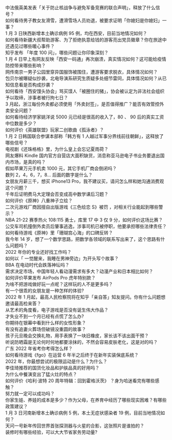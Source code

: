 中法俄英美发表「关于防止核战争与避免军备竞赛的联合声明」，释放了什么信号？  
如何看待男子教女友滑雪，遭滑雪场人员劝退，被要求证明「你媳妇是你媳妇」一事？  
1 月 3 日陕西新增本土确诊病例 95 例，均在西安，目前当地情况如何？  
如何看待新疆大叔帮助游客、为了拒绝执意给钱的游客亮出党员徽章？你在旅途中还遇见过哪些暖心事件？  
知乎发布 「年度 100 问」，哪些问题让你印象深刻？  
1 月 4 日早上有网友反映「西安一码通」再次崩溃，真实情况如何？这可能给疫情防控带来哪些影响？  
网传南京一男子公园里穿异国服饰被围住，遭游客要求脱衣，具体情况如何？  
包贝尔被曝疑似抄袭，北电导演系研究生质疑多处细节雷同，具体情况如何？从已知信息看是否构成抄袭？  
如何看待「西安馒头协会」骂买馍人「被圈住的猪」，协会被认定为非法社会组织予以取缔，涉事者被行拘七日？  
3 月起，浙江每份外卖都必须使用「外卖封签」，是否值得推广？能否有效管控外卖安全问题？  
如何看待经济学家姚洋说 5000 元已经是很高的收入了，80 、 90 后的真实工资中位数是多少？  
如何评价《英雄联盟》玩家二创歌曲《孤泳者》？  
1 月 2 日韩国联合参谋本部称「韩方有 1 人越过军事分界线前往朝鲜」，这释放了哪些信号？  
电视剧《还珠格格》里，为什么皇上会忘记夏雨荷？  
网友爆料 Kindle 国内官方自营店大面积缺货，消息称亚马逊电子书业务要退出国内市场，是真的吗？  
假如苹果万元手机卖 1000 元，其它手机厂商会倒闭吗？  
数列 2，4，6，7，8… 后面的数字是什么？  
女朋友月薪三千，想买 iPhone13 Pro，我不建议买，请问怎么样和她沟通消费观这个问题？  
千年后证明费马大定理会否变成高中数学课后习题？  
如何评价《原神》八重神子立绘？  
二次元游戏厂商因擅自出版游戏《三色绘恋 S》被罚 ，对相关行业能起到哪些警示？  
NBA 21-22 赛季热火 108:115 勇士，库里 17 中 3 仅 9 分，如何评价这场比赛？  
公交车司机撞倒外卖员后肇事逃逸，涉事司机已被停职，他要承担哪些法律责任？  
如何看待游戏《原神》里「珊瑚宫心海」的口碑反转？  
我今年 14 岁，想了一个数学思路，把数学各领域的联系写出来了，这个思路有什么问题吗？  
2022 年你的专业还好找工作吗？  
如何以「 一觉醒来，我睡在男神旁边」为开头写个故事？  
BBA 在电动时代会跌落神坛吗？  
需求决定市场，中国年轻人看动漫需求有多大？动漫产业和日本相比如何？  
如何评价苹果发布 AirPods Pro 虎年特别款？  
为啥不把游戏做好玩一点呢？这样玩的人不是更多吗？  
有一个很乖的女朋友是一种怎样的体验?  
2022 年 1 月起，最高人民检察院将在知乎「亲自答」知友提问。你有什么问题想邀请最高检来答？  
从艺术的角度看，电子游戏是否没有诞生伟大作品？  
才失业不到一个月已经有点慌了怎么办?  
你期待在银幕中看到什么样的女性形象？  
有没有追妻火葬场但破镜没重圆的故事？  
孩子元旦晚会交换礼物，用手表换了一块旧橡皮，家长该不该出面干预？  
听说防晒霜是无论何时何地都要涂抹的，不然会容易皮肤老化，这是对的吗？  
广东 2022 年省考你考得怎么样？  
如何看待游戏《fgo》在运营 6 年半之后终于在新年实装保底系统？  
2022 年，你最想尝试的极限运动是什么？为什么？  
李佳琦推荐的国货化妆品和护肤品真的好用吗？  
为什么中餐演变出了猛火灶的特点？  
如何评价《哈利·波特 20 周年特辑：回到霍格沃茨》 ？身为哈迷看完有哪些感触？  
努力就一定可以成功吗？  
你家生娃、养娃的成本是多少？作为父母，在养育中经历了哪些现实困难？有哪些政策建议？  
1 月 3 日河南新增本土确诊病例 5 例，本土无症状感染者 19 例，目前当地情况如何？  
天问一号新年传回世界首张探测器与火星的合影，这张照片是谁拍的？  
装修时有哪些经验，可以大大节省家务劳动量?  
